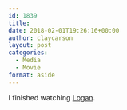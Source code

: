 ```yaml
---
id: 1839
title: 
date: 2018-02-01T19:26:16+00:00
author: claycarson
layout: post
categories: 
  - Media
  - Movie
format: aside
---
```

I finished watching [Logan](http://imdb.com/title/tt3315342/).